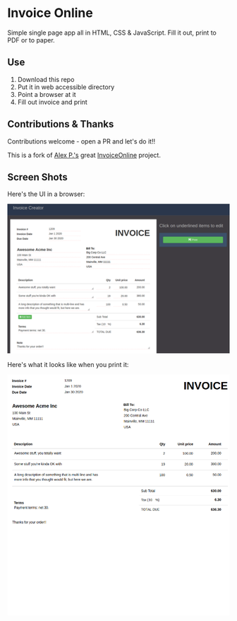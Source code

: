 # Invoice Online

Simple single page app all in HTML, CSS & JavaScript. Fill it out, print to PDF or to 
paper.

## Use

1. Download this repo
1. Put it in web accessible directory
1. Point a browser at it
1. Fill out invoice and print

## Contributions & Thanks 

Contributions welcome - open a PR and let's do it!!

This is a fork of  [Alex P.'s](https://www.upwork.com/freelancers/~0182eeece8bbb1a52c) great 
[InvoiceOnline](https://github.com/elCorsaiR/InvoiceOnline) project.

## Screen Shots

Here's the UI in a browser:

<img src="/img/screenshot.png" alt="Invoice Online">

Here's what it looks like when you print it:

<img src="/img/print.png" alt="Invoice Print">
